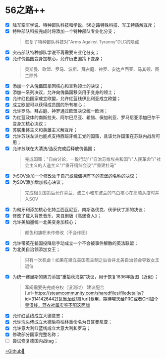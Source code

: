 # 56之路++

- [x] 陆军空军学说、特种部队科技和学说、56之路特殊科技、军工特质解互斥；
- [x] 特种部队科技完成时将添加一个特种部队专业化分支；
	> 恢复了特种部队科技对"Arms Against Tyranny"DLC的隐藏
- [x] 突击部队特种部队学说不再需要专业化分支；
- [x] 允许傀儡国变身加核心，允许历史国策下变身；
	> 奥斯曼、欧盟、罗马、波斯、拜占庭、神罗、安达卢西亚、马其顿、图兰除外
- [x] 添加一个从傀儡国拿回核心和宣称领土的决议；
- [x] 添加一系列决议，允许向傀儡国移交用于变身的领土；
- [x] 允许红色国家成立欧盟，允许红蓝线伊比利亚成立欧盟；
- [x] 成立欧盟可以获得成员国的所有核心；
- [x] 允许罗马、拜占庭、神罗通过欧盟决议统一欧洲；
- [x] 为红蓝政体的南斯拉夫、阿尔巴尼亚、希腊、保加利亚、罗马尼亚添加巴尔干变身加核心决议；
- [x] 苏联集体主义和英雄主义解互斥；
- [x] 允许苏联左派也能点支持西班牙统工党的国策，且该允许国策在苏联内战后可用；
- [x] 允许苏联在大清洗/造反完成后释放傀儡国；
	> 完成国策："自由讨论，一致行动"/"自治苏维埃共和国"/"人民革命"/"社会主义的人道主义"/"重开缙绅会议"/"重建杜马"
- [x] 为SOV添加一个修改处于自己或傀儡拥有下的君堡的名称的决议；
- [x] 为SOV添加增加核心决议；
	> 完成相关国策后允许芬兰、波三小和东波兰的乌白核心在高顺从度时并入SOV
- [x] 为匈牙利添加核心化特兰西瓦尼亚、南斯洛伐克、伏伊伏丁那的决议；
- [x] 修改了载入背景音乐，来自剧版《高堡奇人》；
- [x] 允许美加墨统一北美变身加核心；
	> 颜色和旗帜未作修改（不会作图）
- [x] 允许带英在髪国投降后手动成立一个不会被事件解散的英法联盟；
- [x] 为北美自治领添加女王；
	> 只有一次机会！如果在建立美国君主制之后合并北美自治领会导致女王退位
- [x] 为统一赛里斯的势力添加“重拾秋海棠”决议，用于恢复1836年版图（近似）；
	> 军阀需要先完成夺权（没测过）
	> 建议配合[url=https://steamcommunity.com/sharedfiles/filedetails/?id=3141426442]瓦当龙纹旗[/url]食用，期待哪天给PRC或者CHI加个皇汉线，蓝衣社属实鉴不配这面旗
- [x] 允许红蓝线成立大德意志；
- [x] 允许洗头佬成立大德后将柏林重命名为日耳曼尼亚；
- [x] 允许意大利红蓝线成立大意大利和罗马；
- [x] 修改部分国家完整名称；
- [ ] 尝试修复德国内战tag；

[⭐Github🌟](https://github.com/Diadormu/r56_plus)